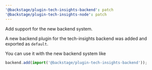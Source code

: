 ```yaml
---
'@backstage/plugin-tech-insights-backend': patch
'@backstage/plugin-tech-insights-node': patch
---
```


Add support for the new backend system.

A new backend plugin for the tech-insights backend
was added and exported as `default`.

You can use it with the new backend system like

```ts title="packages/backend/src/index.ts"
backend.add(import('@backstage/plugin-tech-insights-backend'));
```
